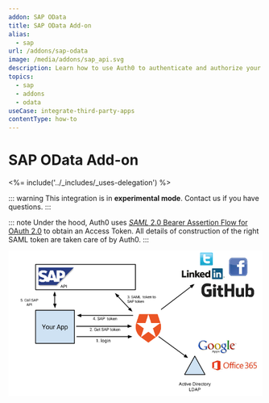 ```yaml
---
addon: SAP OData
title: SAP OData Add-on
alias:
  - sap
url: /addons/sap-odata
image: /media/addons/sap_api.svg
description: Learn how to use Auth0 to authenticate and authorize your SAP OData services.
topics:
  - sap
  - addons
  - odata
useCase: integrate-third-party-apps
contentType: how-to
---
```


# SAP OData Add-on

<%= include('../_includes/_uses-delegation') %>

::: warning
This integration is in <strong>experimental mode</strong>. Contact us if you have questions.
:::

::: note
  Under the hood, Auth0 uses <a href="http://help.sap.com/saphelp_nw74/helpdata/en/12/41087770d9441682e3e02958997846/content.htm"><dfn data-key="security-assertion-markup-language">SAML</dfn> 2.0 Bearer Assertion Flow for OAuth 2.0</a> to obtain an Access Token. All details of construction of the right SAML token are taken care of by Auth0.
:::

![](/media/articles/server-apis/sap-data-flow.png)
